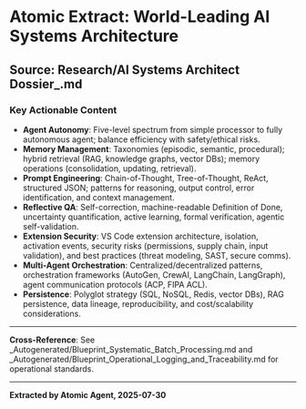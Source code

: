 # Atomic Extract: World-Leading AI Systems Architecture

## Source: Research/AI Systems Architect Dossier_.md

### Key Actionable Content
- **Agent Autonomy**: Five-level spectrum from simple processor to fully autonomous agent; balance efficiency with safety/ethical risks.
- **Memory Management**: Taxonomies (episodic, semantic, procedural); hybrid retrieval (RAG, knowledge graphs, vector DBs); memory operations (consolidation, updating, retrieval).
- **Prompt Engineering**: Chain-of-Thought, Tree-of-Thought, ReAct, structured JSON; patterns for reasoning, output control, error identification, and context management.
- **Reflective QA**: Self-correction, machine-readable Definition of Done, uncertainty quantification, active learning, formal verification, agentic self-validation.
- **Extension Security**: VS Code extension architecture, isolation, activation events, security risks (permissions, supply chain, input validation), and best practices (threat modeling, SAST, secure comms).
- **Multi-Agent Orchestration**: Centralized/decentralized patterns, orchestration frameworks (AutoGen, CrewAI, LangChain, LangGraph), agent communication protocols (ACP, FIPA ACL).
- **Persistence**: Polyglot strategy (SQL, NoSQL, Redis, vector DBs), RAG persistence, data lineage, reproducibility, and cost/scalability considerations.

---

**Cross-Reference**: See _Autogenerated/Blueprint_Systematic_Batch_Processing.md and _Autogenerated/Blueprint_Operational_Logging_and_Traceability.md for operational standards.

---

**Extracted by Atomic Agent, 2025-07-30**
